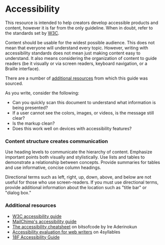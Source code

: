 # Accessibility

This resource is intended to help creators develop accessible products and content, however it is far from the only guideline. When in doubt, refer to the standards set by [W3C](http://www.w3.org/standards/webdesign/accessibility).

Content should be usable for the widest possible audience. This does not mean that everyone will understand every topic. However, writing with accessibility standards does not mean just making content easy to understand. It also means considering the organization of content to guide readers (be it visually or via screen readers, keyboard navigation, or a Braille interface).

There are a number of [additional resources](#additional-resources) from which this guide was sourced.

As you write, consider the following:

+ Can you quickly scan this document to understand what information is being presented?
+ If a user cannot see the colors, images, or videos, is the message still clear?
+ Is the markup clean?
+ Does this work well on devices with accessibility features?

### Content structure creates communication

Use heading levels to communicate the hierarchy of content. Emphasize important points both visually and stylistically. Use lists and tables to demonstrate a relationship between concepts. Provide summaries for tables and use informative, concise column headings.

Directional terms such as left, right, up, down, above, and below are not useful for those who use screen-readers. If you must use directional terms, provide additional information about the location such as "title bar" or "dialog box."

### Additional resources

+ [W3C accessibility guide](http://www.w3.org/standards/webdesign/accessibility)
+ [MailChimp's accessibility guide](https://styleguide.mailchimp.com/writing-for-accessibility/)
+ [The accessibility cheatsheet](https://bitsofco.de/the-accessibility-cheatsheet/) on bitsofcode by  Ire Aderinokun
+ [Accessibility evaluation for web writers](http://4syllables.com.au/articles/writers-accessibility-evaluation/) on 4syllables
+ [18F Accessibility Guide](https://accessibility.18f.gov/)

